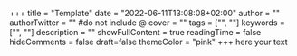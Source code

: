 +++ title = "Template" date = "2022-06-11T13:08:08+02:00" 
author = "" 
authorTwitter = "" #do not include @ cover = "" tags = ["", ""] keywords = ["", ""] description = "" 
showFullContent = true 
readingTime = false 
hideComments = false 
draft=false 
themeColor = "pink" +++ here your text
